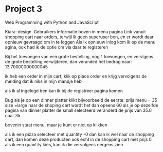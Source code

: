 # Project 3

Web Programming with Python and JavaScript

Kiara:
design:
Gebruikers informatie boven in menu pagina
Link vanuit shopping cart naar orders, terwijl ik geen superuser ben, en er wordt daar opnieuw gevraagd om in te loggen
Als ik opnieuw inlog kom ik op de menu agina, ook had ik de optie om via daar te registeren

Bij het toevoegen van een grote bestelling, nog 1 toevoegen, en vervlgens de grote bestelling verwijderen, dan veranded het bedrag naar:
13.70000000000045

ik heb een order in mijn cart, klik op place order en krijg vervolgens de melding dat ik niks in mijn mandje heb

als ik al ingelogd ben kan ik bij de registreer pagina komen   

Bug als je op een dinner platter klikt bijvoorbeeld de eerste:
prijs menu = 35 size =large
naar de shoping cart wordt het dan opeens 60
als je op dezelfde pagina van dinner platter de small selecteerd veranderd de prijs van 35.0 naar 35

bovenin staat menu, maar je kunt er niet op klikken

als ik een pizza selecteer
met quantity -0 dan kan ik wel naar de shopping cart, dan komen deze producten ook echt in de shopping cart met prijs 0
als ik een quantity kies, kan ik die vervolgens nergens zien
